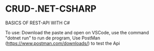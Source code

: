 # CRUD-.NET-CSHARP
 BASICS OF REST-API WITH C#

 To use:
    Download the paste and open on VSCode,
    use the command "dotnet run" to run de program,
    Use PostMan (https://www.postman.com/downloads/) to test the Api

